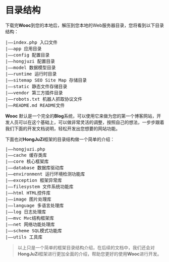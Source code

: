 # 目录结构
下载完**Wooc**到您的本地后，解压到您本地的Web服务器目录，您将看到以下目录结构：
<pre>|——index.php 入口文件
|——app 应用目录
|——config 配置目录
|——hongjuzi 配置目录
|——model 数据模型目录
|——runtime 运行时目录
|——sitemap SEO Site Map 存储目录
|——static 静态文件存储目录
|——vendor 第三方插件目录
|——robots.txt 机器人抓取协议文件
|——README.md README文件
</pre>

**Wooc** 默认是一个完全的**Blog**系统，可以使用它来做为您的第一个博客网站，开发人员可以在这个基础上，可以做非常灵活的调整，按照自己的想法，一步步跟着我们下面的开发文档说明，轻松开发出您想要的网站功能。

下面也对**HongJuZi**框架的目录结构做一个简单的介绍：
<pre>|——hongjuzi.php
|——cache 缓存类库
|——core 核心框架库
|——database 数据库驱动库
|——environment 运行环境检测功能库
|——exception 框架异常库
|——filesystem 文件系统功能库
|——html HTML控件库
|——image 图片处理库
|——language 多语言处理库
|——log 日志处理库
|——mvc Mvc结构框架库
|——net 网络功能处理库
|——scheme SQL模式功能库
|——utils 工具库
</pre>

> 以上只是一个简单的框架目录结构介绍，在后续的文档中，我们还会对**HongJuZi**框架进行更加全面的介绍，帮助您更好的使用**Wooc**进行开发。
